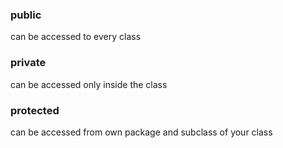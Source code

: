 ### public

can be accessed to every class

### private

can be accessed only inside the class

### protected

can be accessed from own package and subclass of your class